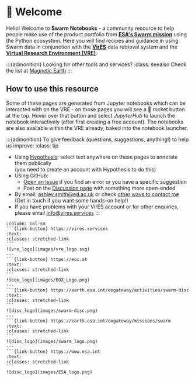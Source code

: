 <!-- VIEW CONTENT AT https://swarm.magneticearth.org -->

# 👋 Welcome

Hello! Welcome to **Swarm Notebooks** - a community resource to help people make use of the product portfolio from [**ESA's Swarm mission**](https://earth.esa.int/eogateway/missions/swarm) using the Python ecosystem. Here you will find recipes and guidance in using Swarm data in conjunction with the [**VirES**](https://vires.services) data retrieval system and the [**Virtual Research Environment (VRE)**](https://vre.vires.services).

:::{admonition} Looking for other tools and services?
:class: seealso
Check the list at [Magnetic Earth](https://magneticearth.org/pages/software.html)
:::

## How to use this resource

Some of these pages are generated from Jupyter notebooks which can be interacted with on the VRE - on those pages you will see a 🚀 rocket button at the top. Hover over that button and select *JupyterHub* to launch the notebook interactively (after first creating a free account). The notebooks are also available within the VRE already, baked into the notebook launcher.

:::{admonition} To give feedback (questions, suggestions, anything!) to help us improve:
:class: tip
- Using [Hypothesis](https://web.hypothes.is/): select text anywhere on these pages to annotate them publically  
  (you need to create an account with Hypothesis to do this)
- Using GitHub:
    - [Open an Issue](https://github.com/Swarm-DISC/Swarm_notebooks/issues/) if you find an error or you have a specific suggestion
    - Post on the [Discussion page](https://github.com/Swarm-DISC/Swarm_notebooks/discussions/) with something more open-ended
- By email: [ashley.smith@ed.ac.uk](mailto:ashley.smith@ed.ac.uk) or check [other ways to contact me](https://smithara.github.io/)  
  (Get in touch if you want some hands-on help!)
- If you have problems with your VirES account or for other enquiries, please email [info@vires.services](mailto:info@vires.services)
:::

<!-- https://jupyterbook.org/content/content-blocks.html#panels -->
````{panels}
:column: col-sm
```{link-button} https://vires.services
:text: 
:classes: stretched-link
```
![vre_logo](images/vre_logo.svg)
---
```{link-button} https://eox.at
:text: 
:classes: stretched-link
```
![eox_logo](images/EOX_Logo.png)
---
```{link-button} https://earth.esa.int/eogateway/activities/swarm-disc
:text: 
:classes: stretched-link
```
![disc_logo](images/swarm-disc.png)
---
```{link-button} https://earth.esa.int/eogateway/missions/swarm
:text: 
:classes: stretched-link
```
![disc_logo](images/swarm_logo.png)
---
```{link-button} https://www.esa.int
:text: 
:classes: stretched-link
```
![disc_logo](images/ESA_logo.png)
````